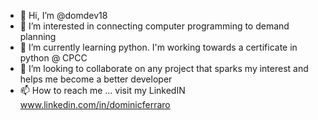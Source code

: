 - 👋 Hi, I’m @domdev18
- 👀 I’m interested in connecting computer programming to demand planning
- 🌱 I’m currently learning python. I'm working towards a certificate in python @ CPCC
- 💞️ I’m looking to collaborate on any project that sparks my interest and helps me become a better developer
- 📫 How to reach me ... visit my LinkedIN www.linkedin.com/in/dominicferraro

<!---
domdev18/domdev18 is a ✨ special ✨ repository because its `README.md` (this file) appears on your GitHub profile.
You can click the Preview link to take a look at your changes.
--->
